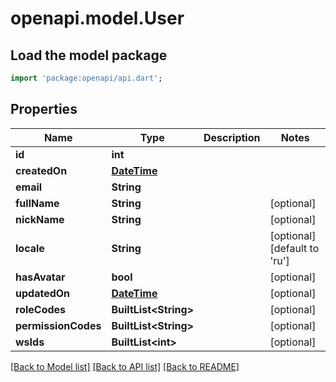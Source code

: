 # openapi.model.User

## Load the model package
```dart
import 'package:openapi/api.dart';
```

## Properties
Name | Type | Description | Notes
------------ | ------------- | ------------- | -------------
**id** | **int** |  | 
**createdOn** | [**DateTime**](DateTime.md) |  | 
**email** | **String** |  | 
**fullName** | **String** |  | [optional] 
**nickName** | **String** |  | [optional] 
**locale** | **String** |  | [optional] [default to 'ru']
**hasAvatar** | **bool** |  | [optional] 
**updatedOn** | [**DateTime**](DateTime.md) |  | [optional] 
**roleCodes** | **BuiltList&lt;String&gt;** |  | [optional] 
**permissionCodes** | **BuiltList&lt;String&gt;** |  | [optional] 
**wsIds** | **BuiltList&lt;int&gt;** |  | [optional] 

[[Back to Model list]](../README.md#documentation-for-models) [[Back to API list]](../README.md#documentation-for-api-endpoints) [[Back to README]](../README.md)


